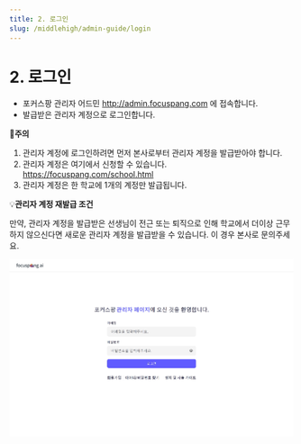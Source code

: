 ```yaml
---
title: 2. 로그인
slug: /middlehigh/admin-guide/login
---
```


# 2. 로그인

- 포커스팡 관리자 어드민 http://admin.focuspang.com 에 접속합니다.
- 발급받은 관리자 계정으로 로그인합니다.

🚨**주의**

1. 관리자 계정에 로그인하려면 먼저 본사로부터 관리자 계정을 발급받아야 합니다.
2. 관리자 계정은 여기에서 신청할 수 있습니다. https://focuspang.com/school.html
3. 관리자 계정은 한 학교에 1개의 계정만 발급됩니다.

💡**관리자 계정 재발급 조건**

만약, 관리자 계정을 발급받은 선생님이 전근 또는 퇴직으로 인해 학교에서 더이상 근무하지 않으신다면 새로운 관리자 계정을 발급받을 수 있습니다. 이 경우 본사로 문의주세요.

![](/img/mag_1-2.jpg)
